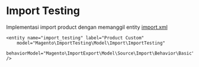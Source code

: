 # Import Testing

Implementasi import product dengan memanggil entity [import.xml](/app/code/Magento/ImportTesting/etc/import.xml)

    <entity name="import_testing" label="Product Custom" 
        model="Magento\ImportTesting\Model\Import\ImportTesting" 
        behaviorModel="Magento\ImportExport\Model\Source\Import\Behavior\Basic" />